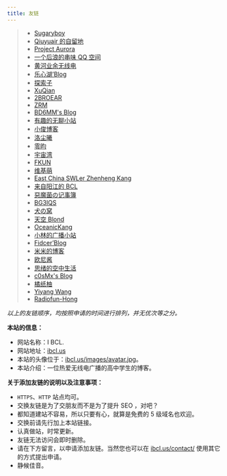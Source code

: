 ```yaml
---
title: 友链
---
```

>  - [Sugaryboy](https://www.sugaryboy.com/)
>  - [Qiuyuair 的自留地](https://qiuyuair.com/)
>  - [Project Aurora](https://mikukonai.com/)
>  - [一个后浪的串味 QQ 空间](https://cnjpcivilization.xyz/)
>  - [黄河业余无线电](http://www.439110.cn/)
>  - [乐心湖’Blog](https://www.xn2001.com/)
>  - [探索子](https://beyondstars.xyz/)
>  - [XuQian](https://xuqssq.com/)
>  - [2BROEAR](https://blog.2broear.com/)
>  - [ZRM](https://zrmblog.com/)
>  - [BD6MM's Blog](https://bd6mm.cn/blog/)
>  - [有趣的无聊小站](https://tengxiao.wang/)
>  - [小俊博客](https://www.xjisme.com/)
>  - [洛尘曦](https://www.sgyzyun.club/)
>  - [零昀](https://blog.geek-cloud.top/)
>  - [宇宙湾](https://yuzhouwan.com/)
>  - [FKUN](https://fkun.tech/)
>  - [维基萌](https://www.wikimoe.com/)
>  - [East China SWLer Zhenheng Kang](https://eastchinaswler.health.blog/)
>  - [来自阳江的 BCL](https://yangjiangbcl.wordpress.com/)
>  - [惡魔菌の记事簿](https://meow3.family.blog/)
>  - [BG3IQS](https://bg3iqs.com/)
>  - [犬の窝](http://mlldxe.cn/)
>  - [天空 Blond](https://www.skyblond.info/)
>  - [OceanicKang](https://www.oceanickang.com/)
>  - [小林的广播小站](https://kbysradio.wordpress.com/)
>  - [Fidcer’Blog](https://vuln.top/)
>  - [米米的博客](https://zhangshuqiao.org/)
>  - [欧尼酱](http://www.nothamor.cn/)
>  - [思绪的空中生活](https://sixu.life/)
>  - [c0sMx's Blog](https://www.c0smx.com/)
>  - [橘纸柚](http://lovemen.cc/)
>  - [Yiyang Wang](https://iyangw.us/)
>  - [Radiofun-Hong](https://radiofunhong.wordpress.com/)

*以上的友链顺序，均按照申请的时间进行排列，并无优次等之分。*

**本站的信息：**
- 网站名称：I BCL.
- 网站地址：[ibcl.us](https://ibcl.us/)
- 本站的头像位于：[ibcl.us/images/avatar.jpg](https://ibcl.us/images/avatar.jpg)。
- 本站介绍：一位热爱无线电广播的高中学生的博客。

**关于添加友链的说明以及注意事项：**
 - `HTTPS`、`HTTP` 站点均可。
 - 交换友链是为了交朋友而不是为了提升 SEO ，对吧？
 - 都知道建站不容易，所以只要有心，就算是免费的 5 级域名也欢迎。
 - 交换前请先行加上本站链接。
 - 认真做站，时常更新。
 - 友链无法访问会即时删除。
 - 请在下方留言，以申请添加友链。当然您也可以在 [ibcl.us/contact/](http://ibcl.us/contact/) 使用其它的方式提出申请。
 - 静候佳音。
